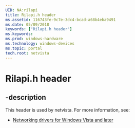 ```yaml
---
UID: NA:rilapi
title: Rilapi.h header
ms.assetid: 116743fe-9c7e-3dc4-bcad-a68b4eba9491
ms.date: 05/09/2018
keywords: ["Rilapi.h header"]
ms.keywords: 
ms.prod: windows-hardware
ms.technology: windows-devices
ms.topic: portal
tech.root: netvista
---
```


# Rilapi.h header


## -description


This header is used by netvista. For more information, see:

- [Networking drivers for Windows Vista and later](../_netvista/index.md)
